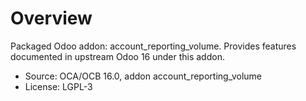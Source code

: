 # Overview

Packaged Odoo addon: account_reporting_volume. Provides features documented in upstream Odoo 16 under this addon.

- Source: OCA/OCB 16.0, addon account_reporting_volume
- License: LGPL-3
